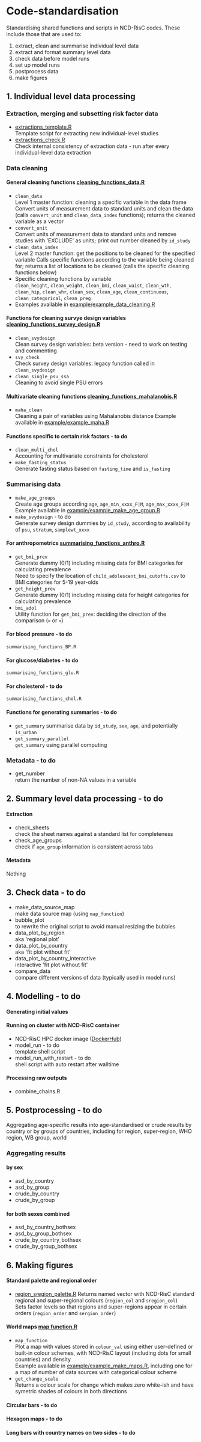 # Code-standardisation
Standardising shared functions and scripts in NCD-RisC codes. These include those that are used to:
1. extract, clean and summarise individual level data
2. extract and format summary level data
3. check data before model runs
4. set up model runs
5. postprocess data
6. make figures

## 1. Individual level data processing

### Extraction, merging and subsetting risk factor data
* [extractions_template.R](./R/data-extraction/extractions_template.R)  
Template script for extracting new individual-level studies
* [extractions_check.R](./R/data-extraction/extractions_check.R)  
Check internal consistency of extraction data - run after every individual-level data extraction

### Data cleaning  
#### General cleaning functions [cleaning_functions_data.R](./R/data-handling/cleaning_functions_data.R)
* `clean_data`  
Level 1 master function: cleaning a specific variable in the data frame
Convert units of measurement data to standard units and clean the data (calls `convert_unit` and `clean_data_index` functions); returns the cleaned variable as a vector
* `convert_unit`  
Convert units of measurement data to standard units and remove studies with 'EXCLUDE' as units; print out number cleaned by `id_study`
* `clean_data_index`  
Level 2 master function: get the positions to be cleaned for the specified variable
Calls specific functions according to the variable being cleaned for; returns a list of locations to be cleaned (calls the specific cleaning functions below)
* Specific cleaning functions by variable  
`clean_height`, 
`clean_weight`, 
`clean_bmi`, 
`clean_waist`, 
`clean_wth`, 
`clean_hip`, 
`clean_whr`, 
`clean_sex`, 
`clean_age`, 
`clean_continuous`, 
`clean_categorical`,
`clean_preg`  
* Examples available in [example/example_data_cleaning.R](./example/example_data_cleaning.R)

#### Functions for cleaning survye design variables [cleaning_functions_survey_design.R](./R/data-handling/cleaning_functions_survey_design.R)
* `clean_svydesign`  
Clean survey design variables: beta version - need to work on testing and commenting
* `svy_check`  
Check survey design variables: legacy function called in `clean_svydesign`
* `clean_single_psu_ssa`  
Cleaning to avoid single PSU errors

#### Multivariate cleaning functions [cleaning_functions_mahalanobis.R](./R/data-handling/cleaning_functions_mahalanobis.R)
* `maha_clean`  
Cleaning a pair of variables using Mahalanobis distance
Example available in [example/example_maha.R](./example/example_maha.R)  

#### Functions specific to certain risk factors - to do
* `clean_multi_chol`  
Accounting for multivariate constraints for cholesterol
* `make_fasting_status`  
Generate fasting status based on `fasting_time` and `is_fasting`

### Summarising data  
* `make_age_groups`  
Create age groups according `age`, `age_min_xxxx_F|M`, `age_max_xxxx_F|M`  
Example available in [example/example_make_age_group.R](./example/example_make_age_group.R)
* `make_svydesign` - to do  
Generate survey design dummies by `id_study`, according to availability of `psu`, `stratum`, `samplewt_xxxx`

#### For anthropometrics [summarising_functions_anthro.R](./R/data-handling/summarising_functions_anthro.R)  
* `get_bmi_prev`  
Generate dummy (0/1) including missing data for BMI categories for calculating prevalence  
Need to specify the location of `child_adolescent_bmi_cutoffs.csv` to BMI categories for 5-19 year-olds  
* `get_height_prev`  
Generate dummy (0/1) including missing data for height categories for calculating prevalence  
* `bmi_adol`  
Utility function for `get_bmi_prev`: deciding the direction of the comparison (`>` or `<`)  

#### For blood pressure - to do  
`summarising_functions_BP.R`  

#### For glucose/diabetes - to do  
`summarising_functions_glu.R`  

#### For cholesterol - to do  
`summarising_functions_chol.R`  

#### Functions for generating summaries - to do 
* `get_summary` 
summarise data by `id_study`, `sex`, `age`, and potentially `is_urban`
* `get_summary_parallel`  
`get_summary` using parallel computing

### Metadata - to do
* get_number  
return the number of non-NA values in a variable

## 2. Summary level data processing - to do

#### Extraction
* check_sheets  
check the sheet names against a standard list for completeness
* check_age_groups  
check if `age_group` information is consistent across tabs

#### Metadata
Nothing

## 3. Check data - to do
* make_data_source_map  
make data source map (using `map_function`)
* bubble_plot  
to rewrite the original script to avoid manual resizing the bubbles
* data_plot_by_region  
aka 'regional plot'
* data_plot_by_country  
aka 'fit plot without fit'  
* data_plot_by_country_interactive  
interactive 'fit plot without fit'  
* compare_data  
compare different versions of data (typically used in model runs)

## 4. Modelling - to do 

#### Generating initial values

#### Running on cluster with NCD-RisC container
* NCD-RisC HPC docker image ([DockerHub](https://hub.docker.com/r/ncdrisc/ncdrisc_hpc_docker))
* model_run  - to do  
template shell script  
* model_run_with_restart - to do  
shell script with auto restart after walltime  

#### Processing raw outputs
* combine_chains.R

## 5. Postprocessing - to do

Aggregating age-specific results into age-standardised or crude results
by country or by groups of countries,
including for region, super-region, WHO region, WB group, world

### Aggregating results

#### by sex
* asd_by_country
* asd_by_group  
* crude_by_country
* crude_by_group  

#### for both sexes combined
* asd_by_country_bothsex
* asd_by_group_bothsex  
* crude_by_country_bothsex
* crude_by_group_bothsex  

## 6. Making figures  

#### Standard palette and regional order  
* [region_sregion_palette.R](./R/figures/region_sregion_palette.R)
Returns named vector with NCD-RisC standard regional and super-regional colours (`region_col` and `sregion_col`)  
Sets factor levels so that regions and super-regions appear in certain orders (`region_order` and `sergion_order`)  

#### World maps [map function.R](./R/figures/map_function.R)
* `map_function`  
Plot a map with values stored in `colour_val` using either user-defined or built-in colour schemes, with NCD-RisC layout (including dots for small countries) and density  
Example available in [example/example_make_maps.R](./example/example_make_maps.R), including one for a map of number of data sources with categorical colour scheme
* `get_change_scale`  
Returns a colour scale for change which makes zero white-ish and have symetric shades of colours in both directions  

#### Circular bars - to do

#### Hexagon maps - to do

#### Long bars with country names on two sides - to do
